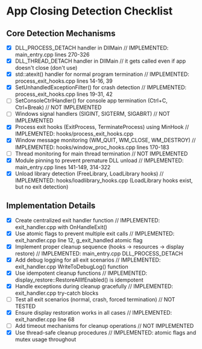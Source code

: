 # App Closing Detection Checklist

## Core Detection Mechanisms

- [x] DLL_PROCESS_DETACH handler in DllMain // IMPLEMENTED: main_entry.cpp lines 270-326
- [x] DLL_THREAD_DETACH handler in DllMain // it gets called even if app doesn't close (don't use)
- [x] std::atexit() handler for normal program termination // IMPLEMENTED: process_exit_hooks.cpp lines 14-16, 39
- [x] SetUnhandledExceptionFilter() for crash detection // IMPLEMENTED: process_exit_hooks.cpp lines 19-31, 42
- [ ] SetConsoleCtrlHandler() for console app termination (Ctrl+C, Ctrl+Break) // NOT IMPLEMENTED
- [ ] Windows signal handlers (SIGINT, SIGTERM, SIGABRT) // NOT IMPLEMENTED
- [x] Process exit hooks (ExitProcess, TerminateProcess) using MinHook // IMPLEMENTED: hooks/process_exit_hooks.cpp
- [x] Window message monitoring (WM_QUIT, WM_CLOSE, WM_DESTROY) // IMPLEMENTED: hooks/window_proc_hooks.cpp lines 170-183
- [ ] Thread monitoring for main thread termination // NOT IMPLEMENTED
- [x] Module pinning to prevent premature DLL unload // IMPLEMENTED: main_entry.cpp lines 141-149, 314-322
- [x] Unload library detection (FreeLibrary, LoadLibrary hooks) // IMPLEMENTED: hooks/loadlibrary_hooks.cpp (LoadLibrary hooks exist, but no exit detection)

## Implementation Details

- [x] Create centralized exit handler function // IMPLEMENTED: exit_handler.cpp with OnHandleExit()
- [x] Use atomic flags to prevent multiple exit calls // IMPLEMENTED: exit_handler.cpp line 12, g_exit_handled atomic flag
- [x] Implement proper cleanup sequence (hooks → resources → display restore) // IMPLEMENTED: main_entry.cpp DLL_PROCESS_DETACH
- [x] Add debug logging for all exit scenarios // IMPLEMENTED: exit_handler.cpp WriteToDebugLog() function
- [x] Use idempotent cleanup functions // IMPLEMENTED: display_restore::RestoreAllIfEnabled() is idempotent
- [x] Handle exceptions during cleanup gracefully // IMPLEMENTED: exit_handler.cpp try-catch blocks
- [ ] Test all exit scenarios (normal, crash, forced termination) // NOT TESTED
- [x] Ensure display restoration works in all cases // IMPLEMENTED: exit_handler.cpp line 68
- [ ] Add timeout mechanisms for cleanup operations // NOT IMPLEMENTED
- [x] Use thread-safe cleanup procedures // IMPLEMENTED: atomic flags and mutex usage throughout
